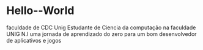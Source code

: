 # Hello--World
faculdade de CDC Unig
Estudante de Ciencia da computação na faculdade UNIG N.I
uma jornada de aprendizado do zero para um bom desenvolvedor de aplicativos e jogos
